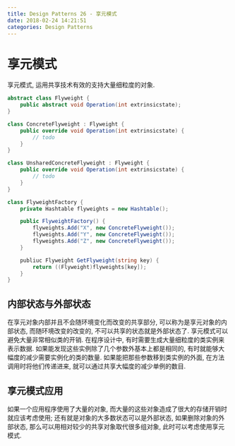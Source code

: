 ```yaml
---
title: Design Patterns 26 - 享元模式
date: 2018-02-24 14:21:51
categories: Design Patterns
---
```

# 享元模式

<!--more-->

享元模式, 运用共享技术有效的支持大量细粒度的对象.

```cs
abstract class Flyweight {
    public abstract void Operation(int extrinsicstate);
}

class ConcreteFlyweight : Flyweight {
    public override void Operation(int extrinsicstate) {
        // todo
    }
}

class UnsharedConcreteFlyweight : Flyweight {
    public override void Operation(int extrinsicstate) {
        // todo
    }
}

class FlyweightFactory {
    private Hashtable flyweights = new Hashtable();

    public FlyweightFactory() {
        flyweights.Add("X", new ConcreteFlyweight());
        flyweights.Add("Y", new ConcreteFlyweight());
        flyweights.Add("Z", new ConcreteFlyweight());
    }

    publiuc Flyweight GetFlyweight(string key) {
        return ((Flyweight)flyweights[key]);
    }
}
```

## 内部状态与外部状态

在享元对象内部并且不会随环境变化而改变的共享部分, 可以称为是享元对象的内部状态, 而随环境改变的改变的, 不可以共享的状态就是外部状态了. 享元模式可以避免大量非常相似类的开销. 在程序设计中, 有时需要生成大量细粒度的类实例来表示数据. 如果能发现这些实例除了几个参数外基本上都是相同的, 有时就能够大幅度的减少需要实例化的类的数量. 如果能把那些参数移到类实例的外面, 在方法调用时将他们传递进来, 就可以通过共享大幅度的减少单例的数目.

## 享元模式应用

如果一个应用程序使用了大量的对象, 而大量的这些对象造成了很大的存储开销时就应该考虑使用; 还有就是对象的大多数状态可以是外部状态, 如果删除对象的外部状态, 那么可以用相对较少的共享对象取代很多组对象, 此时可以考虑使用享元模式.